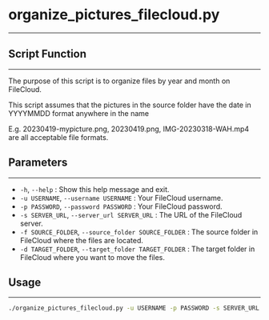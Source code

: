 # organize_pictures_filecloud.py
-----------------

## Script Function
-----------------

The purpose of this script is to organize files by year and month on FileCloud.

This script assumes that the pictures in the source folder have the date in YYYYMMDD format anywhere in the name

E.g. 20230419-mypicture.png, 20230419.png, IMG-20230318-WAH.mp4 are all acceptable file formats. 

## Parameters
-----------------
* `-h`, `--help` : Show this help message and exit.
* `-u USERNAME`, `--username USERNAME` : Your FileCloud username.
* `-p PASSWORD`, `--password PASSWORD` : Your FileCloud password.
* `-s SERVER_URL`, `--server_url SERVER_URL` : The URL of the FileCloud server.
* `-f SOURCE_FOLDER`, `--source_folder SOURCE_FOLDER` : The source folder in FileCloud where the files are located.
* `-d TARGET_FOLDER`, `--target_folder TARGET_FOLDER` : The target folder in FileCloud where you want to move the files.

## Usage
-----------------


```bash
./organize_pictures_filecloud.py -u USERNAME -p PASSWORD -s SERVER_URL -f SOURCE_FOLDER -d TARGET_FOLDER
```
